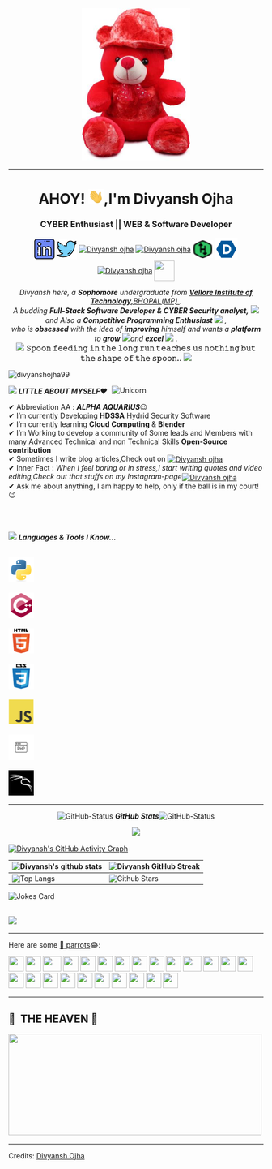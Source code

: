 <p align="center">
  <img src="https://github.com/divyanshojha99/PICBOX/blob/main/red-cute-king-teddy-bear-37-toyswala-original-imafa2y6upbg7zhz.jpeg" height="300"/>
</p>
<hr>
<h1 align="center">AHOY! <img src="https://raw.githubusercontent.com/ABSphreak/ABSphreak/master/gifs/Hi.gif"width="30px">,I'm Divyansh Ojha</h1>
<h3 align="center">CYBER Enthusiast || WEB & Software Developer </h3>
<p align="center">
<a href="https://www.linkedin.com/in/astrohere/" target="blank"><img align="center" src="https://raw.githubusercontent.com/8bithemant/8bithemant/master/linkedin.png" alt="astrohere" height="40" width="40" /></a>
<a href="https://twitter.com/the_astro99" target="blank"><img align="center" src="https://raw.githubusercontent.com/8bithemant/8bithemant/master/twitter.png" alt="Divyansh ojha" height="40" width="40" /></a>
<a href="https://www.instagram.com/the_astro_fire/" target="blank"><img align="center" src="https://img.icons8.com/doodle/344/instagram-new.png" alt="Divyansh ojha" height="40" width="40" /></a>
<a href="https://www.facebook.com/divyansh.ojha.4/" target="blank"><img align="center" src="https://img.icons8.com/doodle/2x/facebook-new.png" alt="Divyansh ojha" height="40" width="40" /></a>
<a href="https://www.hackerrank.com/divyanshojha99" target="blank"><img align="center" src="https://github.com/divyanshojha99/PICBOX/blob/main/icons8-hackerrank-is-a-technology-company-that-focuses-on-competitive-programming-24.png" alt="Divyansh ojha" height="35" width="40" /></a>
<a href="https://devpost.com/divyanshojha1099?ref_content=user-portfolio&ref_feature=portfolio&ref_medium=global-nav" target="blank"><img align="center" src="https://github.com/divyanshojha99/PICBOX/blob/main/devpost-icon.png?raw=true" alt="Divyansh ojha" height="45" width="45" /></a>
<a href="https://leetcode.com/divyanshojha99/" target="blank"><img align="center" src="https://img.icons8.com/external-tal-revivo-color-tal-revivo/2x/external-level-up-your-coding-skills-and-quickly-land-a-job-logo-color-tal-revivo.png" alt="Divyansh ojha" height="40" width="40" /></a>
<a href = "mailto: divyanshojha2003@gmail.com"><img align="center" src="https://img.icons8.com/doodle/2x/gmail-new.png" height="40" width="40" /></a>
</p>
</p>



<p align="center">
  <em>
    Divyansh here, a <b>Sophomore</b> undergraduate from <a href="https://vitbhopal.ac.in/"> <b>Vellore Institute of Technology</b>,BHOPAL(MP) </a>. <br>
    A budding <b>Full-Stack Software Developer & CYBER Security analyst,</b> <img src="https://github.com/TheDudeThatCode/TheDudeThatCode/blob/master/Assets/Developer.gif" width="30px"> and Also a <b>Competitive Programming Enthusiast</b>&nbsp;<img src="https://github.com/TheDudeThatCode/TheDudeThatCode/blob/master/Assets/Designer.gif" width="36px">&nbsp,<br>who is <b>obsessed</b>
    with the idea of <b>improving</b> himself and wants a <b>platform</b> to 
    <b>grow</b> <img src="https://github.com/TheDudeThatCode/TheDudeThatCode/blob/master/Assets/Rocket.gif" width="18px">and 
    <b>excel</b> <img src="https://github.com/TheDudeThatCode/TheDudeThatCode/blob/master/Assets/Medal.gif" width="19px">&nbsp.
  </em> 
  <br>
  <img src="https://media.giphy.com/media/VgCDAzcKvsR6OM0uWg/giphy.gif" width="50" /> <b>𝚂𝚙𝚘𝚘𝚗 𝚏𝚎𝚎𝚍𝚒𝚗𝚐 𝚒𝚗 𝚝𝚑𝚎 𝚕𝚘𝚗𝚐 𝚛𝚞𝚗 𝚝𝚎𝚊𝚌𝚑𝚎𝚜 𝚞𝚜 𝚗𝚘𝚝𝚑𝚒𝚗𝚐 𝚋𝚞𝚝 𝚝𝚑𝚎 𝚜𝚑𝚊𝚙𝚎 𝚘𝚏 𝚝𝚑𝚎 𝚜𝚙𝚘𝚘𝚗..</b> <img src="https://media.giphy.com/media/7j2hfyeVcDtf2/giphy.gif" width="50" />
</p>

<p align="left"> <img src="https://komarev.com/ghpvc/?username=divyanshojha99&label=Profile%20views&color=B833FF&style=flat" alt="divyanshojha99" /> </p>
<img align="right" width=300px alt="Unicorn" src="https://media.giphy.com/media/3ohs4BSacFKI7A717y/giphy.gif" />

<img src="https://media.giphy.com/media/ObNTw8Uzwy6KQ/giphy.gif" width="30px">&nbsp;***LITTLE ABOUT MYSELF❤️***

✔ Abbreviation AA : ***ALPHA AQUARIUS***😉 <br>
✔ I’m currently Developing **HDSSA** Hydrid Security Software <br>
✔ I’m currently learning **Cloud Computing** & **Blender**<br>
✔ I’m Working to develop a community of Some leads and Members with many Advanced Technical and non Technical Skills **Open-Source contribution**<br>
✔ Sometimes I write blog articles,Check out on <a href="https://astrofire40299681.wordpress.com/" target="blank"><img align="center" src="https://img.icons8.com/fluency/2x/wordpress.png?raw=true" alt="Divyansh ojha" height="30" width="40" /></a><br>
✔ Inner Fact : *When I feel boring or in stress,I start writing quotes and video editing,Check out that stuffs on my Instagram-page*<a href="https://www.instagram.com/beatz.felt/" target="blank"><img align="center" src="https://img.icons8.com/stickers/2x/instagram-new--v2.png" alt="Divyansh ojha" height="33" width="37" /></a><br>
✔ Ask me about anything, I am happy to help, only if the ball is in my court!😉<br><br><br><br>
 

<img src="https://media.giphy.com/media/ObNTw8Uzwy6KQ/giphy.gif" width="30px">&nbsp;***Languages & Tools I Know...***
<p align="left">
  
  <code> <img height="50" src="https://raw.githubusercontent.com/devicons/devicon/master/icons/python/python-original.svg"> </code>
  <code> <img height="50" src="https://raw.githubusercontent.com/devicons/devicon/master/icons/cplusplus/cplusplus-original.svg"> </code>
  <code> <img height="50" src="https://raw.githubusercontent.com/devicons/devicon/master/icons/html5/html5-original-wordmark.svg"> </code>
  <code> <img height="50" src="https://raw.githubusercontent.com/devicons/devicon/master/icons/css3/css3-original-wordmark.svg"> </code>
  <code> <img height="50" src="https://raw.githubusercontent.com/devicons/devicon/master/icons/javascript/javascript-original.svg"> </code>
  <code> <img height="50" src="https://github.com/divyanshojha99/PICBOX/blob/main/php-web-programming-language-line-icon-php-web-programming-language-line-icon-linear-style-sign-mobile-concept-web-design-177562144.jpg?raw=true"> </code>
  <code> <img height="50" src="https://github.com/divyanshojha99/PICBOX/blob/main/kali.png?raw=true"> </code>
  
  <hr>
  <p align="center">
 <img src="https://media.giphy.com/media/8UHRm5oY4k4FDxq5QG/giphy.gif" width="30px" alt="GitHub-Status"/>&nbsp;<i><b>GitHub Stats</b></i><img src="https://media.giphy.com/media/8UHRm5oY4k4FDxq5QG/giphy.gif" width="30px" alt="GitHub-Status"/></p>
 
 <p  align="center">
<img src="https://user-images.githubusercontent.com/73097560/115834477-dbab4500-a447-11eb-908a-139a6edaec5c.gif"> 
        

 <br>
  
[![Divyansh's GitHub Activity Graph](https://activity-graph.herokuapp.com/graph?username=divyanshojha99&theme=radical)](https://git.io/praveenscience)

| ![Divyansh's github stats](https://github-readme-stats.vercel.app/api?username=divyanshojha99&show_icons=true&theme=tokyonight) | ![Divyansh GitHub Streak](https://github-readme-streak-stats.herokuapp.com/?user=divyanshojha99&theme=radical) |
| --- | --- |
| ![Top Langs](https://github-readme-stats.vercel.app/api/top-langs/?username=divyanshojha99&theme=radical) | ![Github Stars](https://github-readme-stats.vercel.app/api?username=divyanshojha99&show_icons=true&locale=en&count_private=true&hide_rank=true&custom_title=My%20GitHub%20Stats&disable_animations=true&theme=tokyonight) |

![Jokes Card](https://readme-jokes.vercel.app/api?theme=chartreuse-dark)


<br>
  



<img src="https://user-images.githubusercontent.com/73097560/115834477-dbab4500-a447-11eb-908a-139a6edaec5c.gif">
</p>  

<hr>

Here are some [🦜 parrots](https://cultofthepartyparrot.com)😂:

<div>
    <img src="https://cultofthepartyparrot.com/parrots/hd/githubparrot.gif" width="30" height="30"/>
    <img src="https://cultofthepartyparrot.com/flags/hd/indiaparrot.gif" width="30" height="30"/>
    <img src="https://cultofthepartyparrot.com/parrots/asyncparrot.gif" width="36" height="30"/>
    <img src="https://cultofthepartyparrot.com/parrots/exceptionallyfastparrot.gif" width="30" height="30"/>
    <img src="https://cultofthepartyparrot.com/parrots/hd/60fpsparrot.gif" width="30" height="30"/>
    <img src="https://cultofthepartyparrot.com/parrots/hd/jumpingparrot.gif" width="30" height="30"/>
    <img src="https://cultofthepartyparrot.com/parrots/hd/opensourceparrot.gif" width="30" height="30"/>
    <img src="https://cultofthepartyparrot.com/parrots/hd/dealwithitnowparrot.gif" width="30" height="30"/>
    <img src="https://cultofthepartyparrot.com/parrots/hd/hypnoparrotlight.gif" width="30" height="30"/>
    <img src="https://cultofthepartyparrot.com/parrots/databaseparrot.gif" width="30" height="30"/>
    <img src="https://cultofthepartyparrot.com/parrots/fixparrot.gif" width="36" height="30"/>
    <img src="https://cultofthepartyparrot.com/parrots/hd/laptop_parrot.gif" width="30" height="30"/>
    <img src="https://cultofthepartyparrot.com/parrots/hd/spinningparrot.gif" width="30" height="30"/>
    <img src="https://cultofthepartyparrot.com/parrots/hd/levitationparrot.gif" width="30" height="30"/>
    <img src="https://cultofthepartyparrot.com/parrots/hd/meldparrot.gif" width="30" height="30"/>
    <img src="https://cultofthepartyparrot.com/parrots/slomoparrot.gif" width="30" height="30"/>
    <img src="https://cultofthepartyparrot.com/parrots/hd/moonwalkingparrot.gif" width="30" height="30"/>
    <img src="https://cultofthepartyparrot.com/parrots/hd/stableparrot.gif" width="30" height="30"/>
    <img src="https://cultofthepartyparrot.com/parrots/hd/scienceparrot.gif" width="30" height="30"/>
    <img src="https://cultofthepartyparrot.com/parrots/hd/pirateparrot.gif" width="30" height="30"/>
    <img src="https://cultofthepartyparrot.com/parrots/hd/footballparrot.gif" width="30" height="30"/>
    <img src="https://cultofthepartyparrot.com/parrots/hd/illuminatiparrot.gif" width="30" height="30"/>
    <img src="https://cultofthepartyparrot.com/parrots/hd/hypnoparrotdark.gif" width="30" height="30"/>
    <img src="https://cultofthepartyparrot.com/parrots/hd/mustacheparrot.gif" width="30" height="30"/>
</div>

<hr>
<h2>🌼 &nbsp;THE HEAVEN 🌼 &nbsp</h2>
<img src="https://media4.giphy.com/media/NPP4Z7wMIf0SA/200w.webp?cid=ecf05e47bqvy8c8gykkxxvsspy8snwt8iojjawhlbhq719un&rid=200w.webp&ct=g" height="200" width="500" />


-----
Credits: [Divyansh Ojha](https://github.com/divyanshojha99)
   

                    


                       
